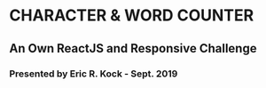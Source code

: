 # CHARACTER & WORD COUNTER
## An Own ReactJS and Responsive Challenge
### Presented by Eric R. Kock - Sept. 2019

